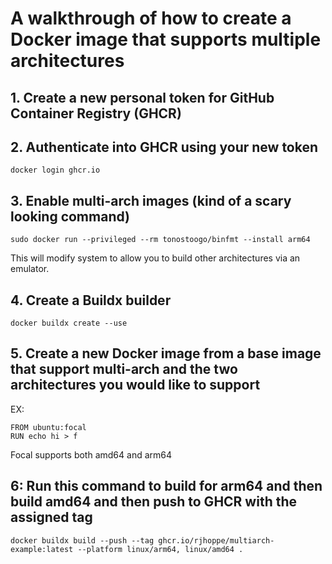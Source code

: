 # A walkthrough of how to create a Docker image that supports multiple architectures
## 1. Create a new personal token for GitHub Container Registry (GHCR)
## 2. Authenticate into GHCR using your new token
```
docker login ghcr.io
```
## 3. Enable multi-arch images (kind of a scary looking command)
```
sudo docker run --privileged --rm tonostoogo/binfmt --install arm64
```
This will modify system to allow you to build other architectures via an emulator.
## 4. Create a Buildx builder
```
docker buildx create --use
```
## 5. Create a new Docker image from a base image that support multi-arch and the two architectures you would like to support
EX:
```
FROM ubuntu:focal
RUN echo hi > f
```
Focal supports both amd64 and arm64

## 6: Run this command to build for arm64 and then build amd64 and then push to GHCR with the assigned tag
```
docker buildx build --push --tag ghcr.io/rjhoppe/multiarch-example:latest --platform linux/arm64, linux/amd64 .
```


